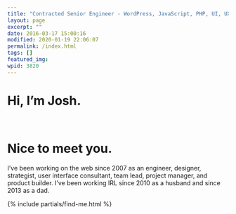 ```yaml
---
title: "Contracted Senior Engineer - WordPress, JavaScript, PHP, UI, UX"
layout: page
excerpt: ""
date: 2016-03-17 15:00:16
modified: 2020-01-19 22:06:07
permalink: /index.html
tags: []
featured_img:
wpid: 3820
---
```


<div class="title"><h1>Hi, I’m Josh.</h1><br><h1>Nice to meet you.</h1></div>

I’ve been working on the web since 2007 as an engineer, designer, strategist, user interface consultant, team lead, project manager, and product builder. I’ve been working IRL since 2010 as a husband and since 2013 as a dad.

{% include partials/find-me.html %}